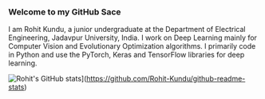 ### Welcome to my GitHub Sace

I am Rohit Kundu, a junior undergraduate at the Department of Electrical Engineering, Jadavpur University, India. I work on Deep Learning mainly for Computer Vision and Evolutionary Optimization algorithms. I primarily code in Python and use the PyTorch, Keras and TensorFlow libraries for deep learning.

![Rohit's GitHub stats](https://github-readme-stats.vercel.app/api?username=Rohit-Kundu)](https://github.com/Rohit-Kundu/github-readme-stats)
